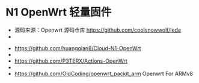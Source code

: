 # N1 OpenWrt 轻量固件

* 源码来源：Openwrt 源码仓库 https://github.com/coolsnowwolf/lede
* 
-  https://github.com/huangqian8/Cloud-N1-OpenWrt
-  
-  https://github.com/P3TERX/Actions-OpenWrt
-  
-  https://github.com/OldCoding/openwrt_packit_arm  Openwrt For ARMv8
